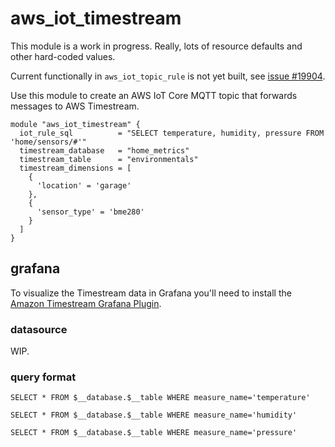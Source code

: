 # aws_iot_timestream

This module is a work in progress. Really, lots of resource defaults and other hard-coded values.

Current functionally in `aws_iot_topic_rule` is not yet built, see [issue #19904](https://github.com/hashicorp/terraform-provider-aws/issues/19904).

Use this module to create an AWS IoT Core MQTT topic that forwards messages to AWS Timestream.

```hcl
module "aws_iot_timestream" {
  iot_rule_sql          = "SELECT temperature, humidity, pressure FROM 'home/sensors/#'"
  timestream_database   = "home_metrics"
  timestream_table      = "environmentals"
  timestream_dimensions = [
    {
      'location' = 'garage'
    },
    {
      'sensor_type' = 'bme280'
    }
  ]
}
```

## grafana

To visualize the Timestream data in Grafana you'll need to install the [Amazon Timestream Grafana Plugin](https://grafana.com/grafana/plugins/grafana-timestream-datasource/).

### datasource

WIP.

### query format

`SELECT * FROM $__database.$__table WHERE measure_name='temperature'`

`SELECT * FROM $__database.$__table WHERE measure_name='humidity'`

`SELECT * FROM $__database.$__table WHERE measure_name='pressure'`
